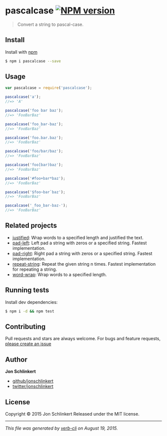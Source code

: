 # pascalcase [![NPM version](https://badge.fury.io/js/pascalcase.svg)](http://badge.fury.io/js/pascalcase)

> Convert a string to pascal-case.

## Install

Install with [npm](https://www.npmjs.com/)

```sh
$ npm i pascalcase --save
```

## Usage

```js
var pascalcase = require('pascalcase');

pascalcase('a');
//=> 'A'

pascalcase('foo bar baz');
//=> 'FooBarBaz'

pascalcase('foo_bar-baz');
//=> 'FooBarBaz'

pascalcase('foo.bar.baz');
//=> 'FooBarBaz'

pascalcase('foo/bar/baz');
//=> 'FooBarBaz'

pascalcase('foo[bar)baz');
//=> 'FooBarBaz'

pascalcase('#foo+bar*baz');
//=> 'FooBarBaz'

pascalcase('$foo~bar`baz');
//=> 'FooBarBaz'

pascalcase('_foo_bar-baz-');
//=> 'FooBarBaz'
```

## Related projects

- [justified](https://github.com/jonschlinkert/justified): Wrap words to a specified length and justified the text.
- [pad-left](https://github.com/jonschlinkert/pad-left): Left pad a string with zeros or a specified string. Fastest implementation.
- [pad-right](https://github.com/jonschlinkert/pad-right): Right pad a string with zeros or a specified string. Fastest implementation.
- [repeat-string](https://github.com/jonschlinkert/repeat-string): Repeat the given string n times. Fastest implementation for repeating a string.
- [word-wrap](https://github.com/jonschlinkert/word-wrap): Wrap words to a specified length.

## Running tests

Install dev dependencies:

```sh
$ npm i -d && npm test
```

## Contributing

Pull requests and stars are always welcome. For bugs and feature requests, [please create an issue](https://github.com/jonschlinkert/pascalcase/issues/new)

## Author

**Jon Schlinkert**

- [github/jonschlinkert](https://github.com/jonschlinkert)
- [twitter/jonschlinkert](http://twitter.com/jonschlinkert)

## License

Copyright © 2015 Jon Schlinkert
Released under the MIT license.

---

_This file was generated by [verb-cli](https://github.com/assemble/verb-cli) on August 19, 2015._
